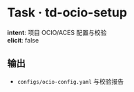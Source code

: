 # Task · td-ocio-setup

**intent**: 项目 OCIO/ACES 配置与校验  
**elicit**: false

## 输出

- `configs/ocio-config.yaml` 与校验报告
